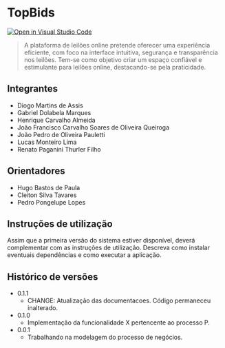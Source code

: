 # TopBids

[![Open in Visual Studio Code](https://classroom.github.com/assets/open-in-vscode-718a45dd9cf7e7f842a935f5ebbe5719a5e09af4491e668f4dbf3b35d5cca122.svg)](https://classroom.github.com/online_ide?assignment_repo_id=14106764&assignment_repo_type=AssignmentRepo)

> A plataforma de leilões online pretende oferecer uma experiência eficiente, com foco na interface intuitiva, segurança e transparência nos leilões.
> Tem-se como objetivo criar um espaço confiável e estimulante para leilões online, destacando-se pela praticidade.

## Integrantes

* Diogo Martins de Assis
* Gabriel Dolabela Marques
* Henrique Carvalho Almeida
* João Francisco Carvalho Soares de Oliveira Queiroga
* João Pedro de Oliveira Pauletti
* Lucas Monteiro Lima
* Renato Paganini Thurler Filho

## Orientadores

* Hugo Bastos de Paula
* Cleiton Silva Tavares
* Pedro Pongelupe Lopes

## Instruções de utilização

Assim que a primeira versão do sistema estiver disponível, deverá complementar com as instruções de utilização. Descreva como instalar eventuais dependências e como executar a aplicação.

## Histórico de versões

* 0.1.1
  * CHANGE: Atualização das documentacoes. Código permaneceu inalterado.
* 0.1.0
  * Implementação da funcionalidade X pertencente ao processo P.
* 0.0.1
  * Trabalhando na modelagem do processo de negócios.
